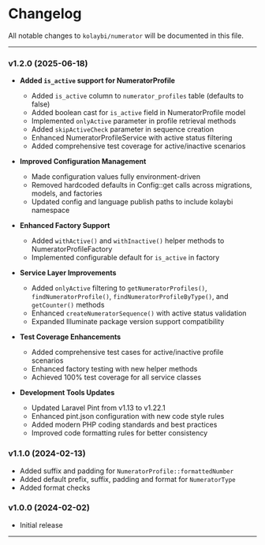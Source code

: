# Changelog

All notable changes to `kolaybi/numerator` will be documented in this file.

---

### v1.2.0 (2025-06-18)
- **Added `is_active` support for NumeratorProfile**
  - Added `is_active` column to `numerator_profiles` table (defaults to false)
  - Added boolean cast for `is_active` field in NumeratorProfile model
  - Implemented `onlyActive` parameter in profile retrieval methods
  - Added `skipActiveCheck` parameter in sequence creation
  - Enhanced NumeratorProfileService with active status filtering
  - Added comprehensive test coverage for active/inactive scenarios

- **Improved Configuration Management**
  - Made configuration values fully environment-driven
  - Removed hardcoded defaults in Config::get calls across migrations, models, and factories
  - Updated config and language publish paths to include kolaybi namespace

- **Enhanced Factory Support**
  - Added `withActive()` and `withInactive()` helper methods to NumeratorProfileFactory
  - Implemented configurable default for `is_active` in factory

- **Service Layer Improvements**
  - Added `onlyActive` filtering to `getNumeratorProfiles()`, `findNumeratorProfile()`, `findNumeratorProfileByType()`, and `getCounter()` methods
  - Enhanced `createNumeratorSequence()` with active status validation
  - Expanded Illuminate package version support compatibility

- **Test Coverage Enhancements**
  - Added comprehensive test cases for active/inactive profile scenarios
  - Enhanced factory testing with new helper methods
  - Achieved 100% test coverage for all service classes

- **Development Tools Updates**
  - Updated Laravel Pint from v1.13 to v1.22.1
  - Enhanced pint.json configuration with new code style rules
  - Added modern PHP coding standards and best practices
  - Improved code formatting rules for better consistency

### v1.1.0 (2024-02-13)
- Added suffix and padding for `NumeratorProfile::formattedNumber`
- Added default prefix, suffix, padding and format for `NumeratorType`
- Added format checks 

### v1.0.0 (2024-02-02)
- Initial release

---
